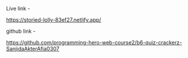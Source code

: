 Live link -

https://storied-lolly-83ef27.netlify.app/


github link -

https://github.com/programming-hero-web-course2/b6-quiz-crackerz-SanjidaAkterAfia0307